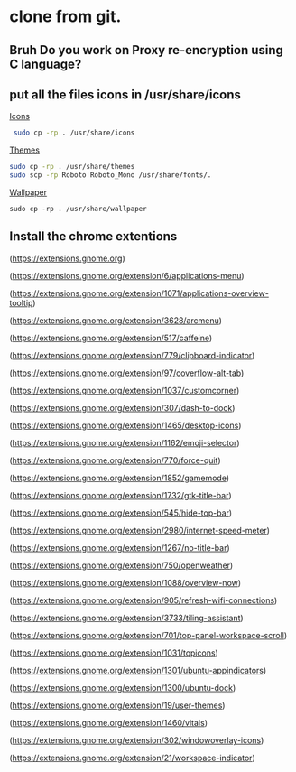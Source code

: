
# clone from git.
## Bruh Do you work on Proxy re-encryption using C language?
##  put all the files icons in  /usr/share/icons

[Icons](https://github.com/dnyaneshm36/icons.git)

```bash
 sudo cp -rp . /usr/share/icons 
 ```

[Themes](https://github.com/dnyaneshm36/themes.git)

```bash
sudo cp -rp . /usr/share/themes
sudo scp -rp Roboto Roboto_Mono /usr/share/fonts/.
```

[Wallpaper](https://github.com/dnyaneshm36/wallpaper.git)

``` sudo cp -rp . /usr/share/wallpaper ```

## Install the chrome extentions
(https://extensions.gnome.org)

(https://extensions.gnome.org/extension/6/applications-menu)

(https://extensions.gnome.org/extension/1071/applications-overview-tooltip)

(https://extensions.gnome.org/extension/3628/arcmenu)

(https://extensions.gnome.org/extension/517/caffeine)

(https://extensions.gnome.org/extension/779/clipboard-indicator)

(https://extensions.gnome.org/extension/97/coverflow-alt-tab)

(https://extensions.gnome.org/extension/1037/customcorner)

(https://extensions.gnome.org/extension/307/dash-to-dock)

(https://extensions.gnome.org/extension/1465/desktop-icons)

(https://extensions.gnome.org/extension/1162/emoji-selector)

(https://extensions.gnome.org/extension/770/force-quit)

(https://extensions.gnome.org/extension/1852/gamemode)

(https://extensions.gnome.org/extension/1732/gtk-title-bar)

(https://extensions.gnome.org/extension/545/hide-top-bar)

(https://extensions.gnome.org/extension/2980/internet-speed-meter)

(https://extensions.gnome.org/extension/1267/no-title-bar)

(https://extensions.gnome.org/extension/750/openweather)

(https://extensions.gnome.org/extension/1088/overview-now)

(https://extensions.gnome.org/extension/905/refresh-wifi-connections)

(https://extensions.gnome.org/extension/3733/tiling-assistant)

(https://extensions.gnome.org/extension/701/top-panel-workspace-scroll)

(https://extensions.gnome.org/extension/1031/topicons)

(https://extensions.gnome.org/extension/1301/ubuntu-appindicators)

(https://extensions.gnome.org/extension/1300/ubuntu-dock)

(https://extensions.gnome.org/extension/19/user-themes)

(https://extensions.gnome.org/extension/1460/vitals)

(https://extensions.gnome.org/extension/302/windowoverlay-icons)

(https://extensions.gnome.org/extension/21/workspace-indicator)
